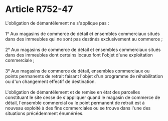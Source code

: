 # Article R752-47

<p>L'obligation de démantèlement ne s'applique pas : <br/><br/> 1° Aux magasins de commerce de détail et ensembles commerciaux situés dans des immeubles qui ne sont pas destinés exclusivement au commerce ; <br/><br/> 2° Aux magasins de commerce de détail et ensembles commerciaux situés dans des immeubles dont certains locaux font l'objet d'une exploitation commerciale ; <br/><br/> 3° Aux magasins de commerce de détail, ensembles commerciaux ou points permanents de retrait faisant l'objet d'un programme de réhabilitation ou d'un changement effectif de destination. <br/><br/> L'obligation de démantèlement et de remise en état des parcelles constituant le site cesse de s'appliquer quand le magasin de commerce de détail, l'ensemble commercial ou le point permanent de retrait est à nouveau exploité à des fins commerciales ou se trouve dans l'une des situations précédemment énumérées. </p>